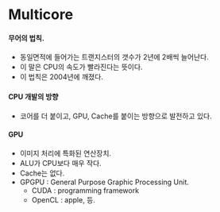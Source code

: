 # Multicore

#### 무어의 법칙.
- 동일면적에 들어가는 트랜지스터의 갯수가 2년에 2배씩 늘어난다.
- 이 말은 CPU의 속도가 빨라진다는 뜻이다.
- 이 법칙은 2004년에 깨졌다.

#### CPU 개발의 방향
- 코어를 더 붙이고, GPU, Cache를 붙이는 방향으로 발전하고 있다.

#### GPU
- 이미지 처리에 특화된 연산장치.
- ALU가 CPU보다 매우 작다.
- Cache는 없다.
- GPGPU : General Purpose Graphic Processing Unit.
  - CUDA : programming framework
  - OpenCL : apple, 등.
